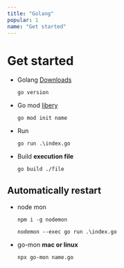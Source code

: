 ```yaml
---
title: "Golang"
popular: 1
name: "Get started"
---
```


# Get started

- Golang [Downloads](https://go.dev/dl/)

  ```
  go version
  ```

- Go mod [libery](https://pkg.go.dev/std)

  ```
  go mod init name
  ```

- Run

  ```
  go run .\index.go
  ```

- Build **execution file**

  ```
  go build ./file
  ```

## Automatically restart

- node mon

  ```
  npm i -g nodemon
  ```

  ```
  nodemon --exec go run .\index.go
  ```

- go-mon **mac or linux**

  ```
  npx go-mon name.go
  ```
